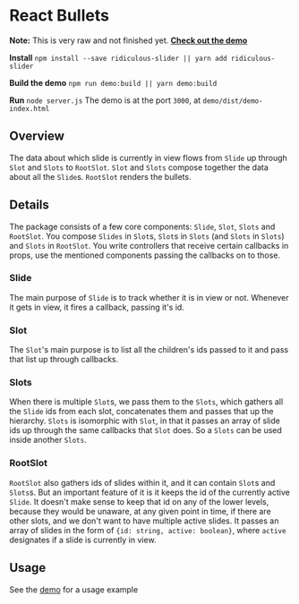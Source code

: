 # React Bullets
**Note:** This is very raw and not finished yet.
[**Check out the demo**](https://gottfried-github.github.io/react-bullets/demo/dist/demo-index.html)

**Install**
`npm install --save ridiculous-slider || yarn add ridiculous-slider`

**Build the demo**
`npm run demo:build || yarn demo:build`

**Run**
`node server.js`
The demo is at the port `3000`, at `demo/dist/demo-index.html`

## Overview
The data about which slide is currently in view flows from `Slide` up through `Slot` and `Slots` to `RootSlot`. `Slot` and `Slots` compose together the data about all the `Slide`s. `RootSlot` renders the bullets.

## Details
The package consists of a few core components: `Slide`, `Slot`, `Slots` and `RootSlot`. You compose `Slides` in `Slot`s, `Slot`s in `Slots` (and `Slots` in `Slots`) and `Slots` in `RootSlot`. You write controllers that receive certain callbacks in props, use the mentioned components passing the callbacks on to those.

### Slide
The main purpose of `Slide` is to track whether it is in view or not. Whenever it gets in view, it fires a callback, passing it's id.

### Slot
The `Slot`'s main purpose is to list all the children's ids passed to it and pass that list up through callbacks.

### Slots
When there is multiple `Slot`s, we pass them to the `Slots`, which gathers all the `Slide` ids from each slot, concatenates them and passes that up the hierarchy. `Slots` is isomorphic with `Slot`, in that it passes an array of slide ids up through the same callbacks that `Slot` does. So a `Slots` can be used inside another `Slots`.

### RootSlot
`RootSlot` also gathers ids of slides within it, and it can contain `Slot`s and `Slots`s. But an important feature of it is it keeps the id of the currently active `Slide`. It doesn't make sense to keep that id on any of the lower levels, because they would be unaware, at any given point in time, if there are other slots, and we don't want to have multiple active slides.
It passes an array of slides in the form of `{id: string, active: boolean}`, where `active` designates if a slide is currently in view.

## Usage
See the [demo](https://github.com/spti/ridiculous-slider/blob/master/demo/src/demo-components.js) for a usage example
